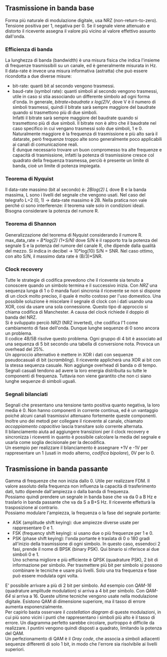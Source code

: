 ## Trasmissione in banda base
Forma più naturale di modulazione digitale, usa NRZ (non-return-to-zero). Tensione positiva per 1, negativa per 0. Se il segnale viene attenuato e distorto il ricevente assegna il valore più vicino al valore effettivo assunto dall'onda.

### Efficienza di banda
La lunghezza di banda (bandwidth) è una misura fisica che indica l'insieme di frequenze trasmissibili su un canale, ed è generalmente misurata in Hz.<br>
Il data-rate è invece una misura informativa (astratta) che può essere ricondotta a due diverse misure:<br>
- bit-rate: quanti bit al secondo vengono trasmessi.<br>
- baud-rate (symbol rate): quanti simboli al secondo vengono trasmessi, utile in caso si stia associando un differente simbolo ad ogni forma d'onda.
In generale, _bitrate=baudrate x log(2)V_, dove V è il numero di simboli trasmessi, quindi il bitrate sarà sempre maggiore del baudrate quando si trasmettono più di due simboli.<br>
Infatti il bitrate sarà sempre maggiore del baudrate quando si trasmettono più di due simboli. Il bitrate non è altro che il baudrate nel caso specifico in cui vengano trasmessi solo due simboli, 1 e 0.<br>
Naturalmente maggiore è la frequenza di trasmissione e più alto sarà il datarate, però frequenze troppo alte sono generalmente poco applicabili ai canali di comunicazione reali.<br>
È dunque necessario trovare un buon compromesso tra alte frequenze e capacità di trasmissione, infatti la potenza di trasmissione cresce col quadrato della frequenza trasmessa, perciò è presente un limite di banda, cioè un limite di potenza impiegata.

### Teorema di Nyquist
Il data-rate massimo (bit al secondo) è: _2*B*log(2) L_
dove B e la banda massima, L sono i livelli del segnale che vengono usati.
Nel caso del telegrafo L=2 (0, 1) -> data-rate massimo è 2B.
Nella pratica non vale perché ci sono interferenze: il teorema vale solo in condizioni ideali.
Bisogna considerare la potenza del rumore R.

### Teorema di Shannon
Generalizzazione del teorema di Nyquist considerando il rumore R.
max\_data\_rate = _B*log(2) (1+S/N)_
dove S/N è il rapporto tra la potenza del segnale S e la potenza del rumore del canale R, che dipende dalla qualità del mezzo.
Si indica in decibel -> 10*log(10) S/N = SNR.
Nel caso ottimo, con alto S/N, il massimo data rate è (B/3)*SNR.

### Clock recovery
Tutte le strategie di codifica prevedono che il ricevente sia tenuto a conoscere quando un simbolo termina e il successivo inizia. Con _NRZ_ una sequenza lunga di 1 o 0 manda fuori sincronia il ricevente se non si dispone di un clock molto preciso, il quale è molto costoso per l'uso domestico. Una possibile soluzione è miscelare il segnale di clock con i dati usando una XOR, cosi da usare una sola connessione. Questo tipo di approccio si chiama codifica di Manchester. A causa del clock richiede il doppio di banda del NRZ.<br>
Si è sviluppato perciò _NRZI_ (NRZ inverted), che codifica l'1 come cambiamento di fase dell'onda. Dunque lunghe sequenze di 0 sono ancora un problema.<br>
Il codice 4B/5B risolve questo problema. Ogni gruppo di 4 bit è associato ad una sequenza di 5 bit secondo una tabella di conversione nota. Provoca un overhead del 25%.<br>
Un approccio alternativo è mettere in XOR i dati con sequenze pseudocasuali di bit (_scrambling_). Il ricevente applicherà una XOR ai bit con la stessa sequenza casuale. Non aggiunge overhead di banda o di tempo. Segnali casuali tendono ad avere la loro energia distribuita su tutte le componenti di frequenza. Tuttavia non viene garantito che non ci siano lunghe sequenze di simboli uguali.

### Segnali bilanciati
Segnali che presentano una tensione tanto positiva quanto negativa, la loro media è 0. Non hanno componenti in corrente continua, ed è un vantaggio poiché alcuni canali trasmissivi attenuano fortemente queste componenti. Inoltre uno dei metodi per collegare il ricevente al canale, chiamato _accoppiamento capacitivo_ lascia transitare solo corrente alternata.<br>
Il bilanciamento aiuta ad aggiungere transizioni per il clock recovery e sincronizza i riceventi in quanto è possibile calcolare la media del segnale e usarla come soglia decisionale per la decodifica.<br>Un esempio per realizzare il bilanciamento è assegnare +1V e -1V per rappresentare un 1 (usati in modo alterno, _codifica bipolare_), 0V per lo 0.

## Trasmissione in banda passante
Gamma di frequenze che non inizia dallo 0. Utile per realizzare FDM. Il valore assoluto della frequenza non influenza la capacità di trasferimento dati, tutto dipende dall'ampiezza o dalla banda di frequenza.<br>
Possiamo quindi prendere un segnale in banda base che va da 0 a B Hz e traslarlo in banda passante che va da S a B+S Hz. Il ricevente effetturà la trasposizione al contrario.<br>
Possiamo modulare l'ampiezza, la frequenza o la fase del segnale portante:<br>
- ASK (amplitude shift keying): due ampiezze diverse usate per rappresentare 0 e 1.
- FSK (frequency shift keying): si usano due o più frequenze per 1 e 0.
- PSK (phase shift keying): l'onda portante è traslata di 0 o 180 gradi all'inizio della trasmissione di ogni simbolo. In questo caso, essendoci 2 fasi, prende il nome di BPSK (binary PSK). Qui binario si riferisce ai due simboli 0 e 1.<br>Uno schema migliore e più efficiente è QPSK (quadrature PSK), 2 bit di informazione per simbolo. Per trasmettere più bit per simbolo si possono combinare le tecniche e usare più livelli. Solo una tra frequenza e fase può essere modulata ogni volta.

E' possibile arrivare a più di 2 bit per simbolo. Ad esempio con _QAM-16_ (quadrature amplitude modulation) si arriva a 4 bit per simbolo. Con _QAM-64_ si arriva a 16. Queste ultime tecniche vengono usate nella modulazione digitale. Esistono QAM di dimensione superiore, ma il tasso di errore aumenta esponenzialmente.<br>
Per capirlo basta osservare il _costellation diagram_ di queste modulazioni, in cui più sono vicini i punti che rappresentano i simboli più alto è il tasso di errore. Un diagramma perfetto sarebbe circolare, purtroppo è difficile da realizzare. I puntini vengono quindi disposti a quadrato, limitando la potenza del QAM.<br>
Un perfezionamento di QAM è il _Gray code_, che associa a simboli adiacenti sequenze differenti di solo 1 bit, in modo che l'errore sia risolvibile ai livelli superiori.
